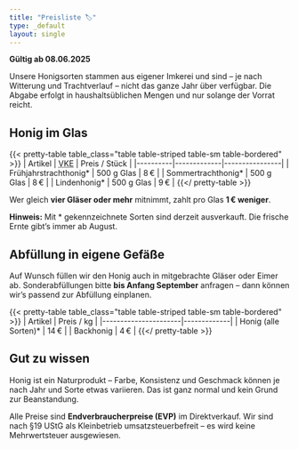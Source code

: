 ```yaml
---
title: "Preisliste 🏷️"
type: _default
layout: single
---
```


**Gültig ab 08.06.2025**

Unsere Honigsorten stammen aus eigener Imkerei und sind – je nach Witterung und Trachtverlauf – nicht das ganze Jahr über verfügbar.
Die Abgabe erfolgt in haushaltsüblichen Mengen und nur solange der Vorrat reicht.

## Honig im Glas

{{< pretty-table table_class="table table-striped table-sm table-bordered" >}}
| Artikel  | <acronym title="Verkaufseinheit">VKE</acronym> | Preis / Stück |
|----------|-------------|----------------|
| Frühjahrstrachthonig* | 500 g Glas | 8 € |
| Sommertrachthonig*     | 500 g Glas | 8 € |
| Lindenhonig*          | 500 g Glas | 9 € |
{{</ pretty-table >}}

Wer gleich **vier Gläser oder mehr** mitnimmt, zahlt pro Glas **1 € weniger**.

**Hinweis:** Mit * gekennzeichnete Sorten sind derzeit ausverkauft.
Die frische Ernte gibt’s immer ab August.

## Abfüllung in eigene Gefäße

Auf Wunsch füllen wir den Honig auch in mitgebrachte Gläser oder Eimer ab.
Sonderabfüllungen bitte **bis Anfang September** anfragen – dann können wir’s passend zur Abfüllung einplanen.

{{< pretty-table table_class="table table-striped table-sm table-bordered" >}}
| Artikel              | Preis / kg |
|----------------------|-------------|
| Honig (alle Sorten)* | 14 €        |
| Backhonig            | 4 €         |
{{</ pretty-table >}}

## Gut zu wissen

Honig ist ein Naturprodukt – Farbe, Konsistenz und Geschmack können je nach Jahr und Sorte etwas variieren. 
Das ist ganz normal und kein Grund zur Beanstandung.

Alle Preise sind **Endverbraucherpreise (EVP)** im Direktverkauf.
Wir sind nach §19 UStG als Kleinbetrieb umsatzsteuerbefreit – es wird keine Mehrwertsteuer ausgewiesen.
